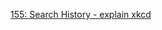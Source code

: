 
[155: Search History - explain xkcd](https://www.explainxkcd.com/wiki/index.php/155:_Search_History)
